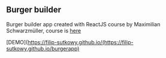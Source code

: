 ## Burger builder

Burger builder app created with ReactJS course by Maximilian Schwarzmüller, course is [here](https://www.udemy.com/course/react-the-complete-guide-incl-redux/)

[DEMO](https://filip-sutkowy.github.io/(https://filip-sutkowy.github.io/burgerapp)
